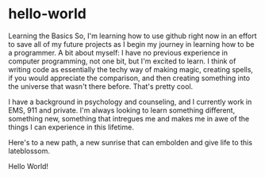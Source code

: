 # hello-world
Learning the Basics
So, I'm learning how to use github right now in an effort to save all of my future projects as I begin my journey in learning how to be a programmer. 
A bit about myself:
I have no previous experience in computer programming, not one bit, but I'm excited to learn. 
I think of writing code as essentially the techy way of making magic, creating spells, if you would appreciate the comparison, 
and then creating something into the universe that wasn't there before. That's pretty cool.

I have a background in psychology and counseling, and I currently work in EMS, 911 and private.
I'm always looking to learn something different, something new, something that intregues me and makes me in awe of the things I can experience in this lifetime.

Here's to a new path, 
a new sunrise that can embolden and give life to this lateblossom.

Hello World!
